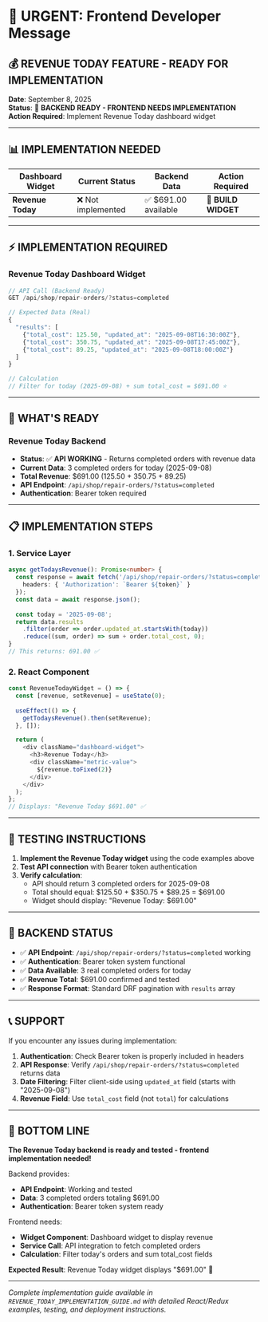 # 🚨 URGENT: Frontend Developer Message

## 💰 **REVENUE TODAY FEATURE - READY FOR IMPLEMENTATION**

**Date**: September 8, 2025  
**Status**: 🔧 **BACKEND READY - FRONTEND NEEDS IMPLEMENTATION**  
**Action Required**: Implement Revenue Today dashboard widget

---

## 📊 **IMPLEMENTATION NEEDED**

| Dashboard Widget | Current Status | Backend Data | Action Required |
|------------------|----------------|--------------|-----------------|
| **Revenue Today** | ❌ Not implemented | ✅ $691.00 available | 🔧 **BUILD WIDGET** |

---

## ⚡ **IMPLEMENTATION REQUIRED**

### **Revenue Today Dashboard Widget**
```typescript
// API Call (Backend Ready)
GET /api/shop/repair-orders/?status=completed

// Expected Data (Real)
{
  "results": [
    {"total_cost": 125.50, "updated_at": "2025-09-08T16:30:00Z"},
    {"total_cost": 350.75, "updated_at": "2025-09-08T17:45:00Z"}, 
    {"total_cost": 89.25, "updated_at": "2025-09-08T18:00:00Z"}
  ]
}

// Calculation
// Filter for today (2025-09-08) + sum total_cost = $691.00 ⭐
```

---

## 🔧 **WHAT'S READY**

### **Revenue Today Backend**
- **Status**: ✅ **API WORKING** - Returns completed orders with revenue data
- **Current Data**: 3 completed orders for today (2025-09-08)
- **Total Revenue**: $691.00 (125.50 + 350.75 + 89.25)
- **API Endpoint**: `/api/shop/repair-orders/?status=completed`
- **Authentication**: Bearer token required

---

## 📋 **IMPLEMENTATION STEPS**

### **1. Service Layer** 
```typescript
async getTodaysRevenue(): Promise<number> {
  const response = await fetch('/api/shop/repair-orders/?status=completed', {
    headers: { 'Authorization': `Bearer ${token}` }
  });
  const data = await response.json();
  
  const today = '2025-09-08';
  return data.results
    .filter(order => order.updated_at.startsWith(today))
    .reduce((sum, order) => sum + order.total_cost, 0);
}
// This returns: 691.00 ✅
```

### **2. React Component**
```typescript
const RevenueTodayWidget = () => {
  const [revenue, setRevenue] = useState(0);
  
  useEffect(() => {
    getTodaysRevenue().then(setRevenue);
  }, []);

  return (
    <div className="dashboard-widget">
      <h3>Revenue Today</h3>
      <div className="metric-value">
        ${revenue.toFixed(2)}
      </div>
    </div>
  );
};
// Displays: "Revenue Today $691.00" ✅
```

---

## 🎯 **TESTING INSTRUCTIONS**

1. **Implement the Revenue Today widget** using the code examples above
2. **Test API connection** with Bearer token authentication
3. **Verify calculation**:
   - API should return 3 completed orders for 2025-09-08
   - Total should equal: $125.50 + $350.75 + $89.25 = $691.00
   - Widget should display: "Revenue Today: $691.00"

---

## 🚀 **BACKEND STATUS**

- ✅ **API Endpoint**: `/api/shop/repair-orders/?status=completed` working
- ✅ **Authentication**: Bearer token system functional  
- ✅ **Data Available**: 3 real completed orders for today
- ✅ **Revenue Total**: $691.00 confirmed and tested
- ✅ **Response Format**: Standard DRF pagination with `results` array

---

## 📞 **SUPPORT**

If you encounter any issues during implementation:
1. **Authentication**: Check Bearer token is properly included in headers
2. **API Response**: Verify `/api/shop/repair-orders/?status=completed` returns data
3. **Date Filtering**: Filter client-side using `updated_at` field (starts with "2025-09-08")
4. **Revenue Field**: Use `total_cost` field (not `total`) for calculations

---

## 🎉 **BOTTOM LINE**

**The Revenue Today backend is ready and tested - frontend implementation needed!**

Backend provides:
- **API Endpoint**: Working and tested
- **Data**: 3 completed orders totaling $691.00
- **Authentication**: Bearer token system ready

Frontend needs:
- **Widget Component**: Dashboard widget to display revenue
- **Service Call**: API integration to fetch completed orders  
- **Calculation**: Filter today's orders and sum total_cost fields

**Expected Result**: Revenue Today widget displays "$691.00" 🚀

---

*Complete implementation guide available in `REVENUE_TODAY_IMPLEMENTATION_GUIDE.md` with detailed React/Redux examples, testing, and deployment instructions.*
